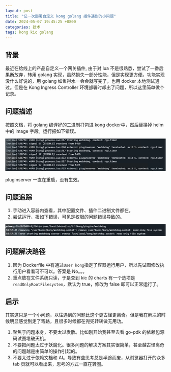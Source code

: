 ```yaml
---
layout: post
title: "记一次部署自定义 kong golang 插件遇到的小问题"
date: 2024-05-07 19:45:25 +0800
categories: 技术
tags: kong kic golang
---
```


## 背景

最近在给线上的产品自定义一个网关插件, 由于对 lua 不是很熟悉，尝试了一番后果断放弃，转用 golang 实现，虽然损失一部分性能，但是实现更方便。功能实现没什么好说的，用 golang 如鱼得水一会会就写完了，也用 docker 本地测试通过。但是在 Kong Ingress Controller 环境部署时却出了问题，所以这里简单做个记录。

## 问题描述

按照文档，将 golang 编译好的二进制打包进 kong docker中，然后替换掉 helm 中的 image 字段。运行报如下错误。

![gateway error log](/images/2024050701.png)

pluginserver 一直在重启，没有生效。

## 问题追踪

1. 手动进入容器内查看，其中配置文件、插件二进制文件都在。
2. 尝试运行，报如下错误，可见是权限的问题错误导致的。

![手动运行报错](/images/2024050702.png)

## 问题解决路径

1. 因为 Dockerfile 中有通过`User kong`指定了容器运行用户，所以先试图修改执行用户看看可不可以。答案是 No。。。
2. 重点放在文件系统只读，于是查到 kic 的 charts 有一个选项是 `readOnlyRootFilesystem`，默认为 true，修改为 false 即可以正常运行了。

## 启示

其实这只是一个小问题，以往遇到的问题比这个更古怪更离奇。但是我在解决的时候明显感觉到走了弯路，且很多时候都在兜兜转转做无用功。

1. 聚焦于问题本身，不要太过发散。比如刚开始我甚至去看 go-pdk 的依赖包源码试图堪破天机。
2. 不要把问题太过于妖魔化。很多问题的解决方案其实很简单，甚至越古怪离奇的问题越是由简单的操作引起的。
3. 不要太过于依赖文档和 AI。导致有些思考总是半途而废，从浏览器打开的众多 tab 页就可以看出来，思考的方式一直在转圈。
